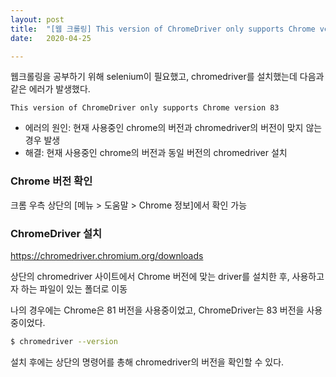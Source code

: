 ```yaml
---
layout: post
title:  "[웹 크롤링] This version of ChromeDriver only supports Chrome version 83"
date:   2020-04-25

---
```


<p class="intro"><span class="dropcap">웹</span>크롤링을 공부하기 위해 selenium이 필요했고, chromedriver를 설치했는데 다음과 같은 에러가 발생했다.</p>

`This version of ChromeDriver only supports Chrome version 83`

- 에러의 원인: 현재 사용중인 chrome의 버전과 chromedriver의 버전이 맞지 않는 경우 발생
- 해결: 현재 사용중인 chrome의 버전과 동일 버전의 chromedriver 설치



### Chrome 버전 확인

크롬 우측 상단의 [메뉴 > 도움말 > Chrome 정보]에서 확인 가능



### ChromeDriver 설치

https://chromedriver.chromium.org/downloads

상단의 chromedriver 사이트에서 Chrome 버전에 맞는 driver를 설치한 후, 사용하고자 하는 파일이 있는 폴더로 이동

나의 경우에는 Chrome은 81 버전을 사용중이었고, ChromeDriver는 83 버전을 사용중이었다.

```bash
$ chromedriver --version
```

설치 후에는 상단의 명령어를 총해 chromedriver의 버전을 확인할 수 있다.